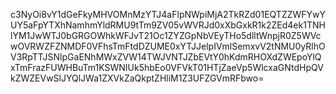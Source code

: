 c3NyOi8vY1dGeFkyMHVOMnMzYTJ4aFlpNWpiMjA2TkRZd01EQTZZWFYwYUY5aFpYTXhNamhmYldRMU9tTm9ZV05vWVRJd0xXbGxkR1k2ZEd4ek1TNHlYM1JwWTJ0bGRGOWhkWFJvT21Oc1ZYZGpNbVEyTHo5dlltWnpjR0Z5WVcwOVRWZFZNMDF0VFhsTmFtdDZUME0xYTJJelpIVmlSemxvV2tNMU0yRlhOV3RpTTJSNlpGaENhMWxZVW14TWJVNTJZbEVtY0hKdmRHOXdZWEpoYlQxTmFrazFUWHBuTm1KSWNIUk5hbEo0VFVkT01HTjZaeVp5WlcxaGNtdHpQVkZWZEVwSlJYQlJWa1ZXVkZaQkptZHliM1Z3UFZGVmRFbwo=
